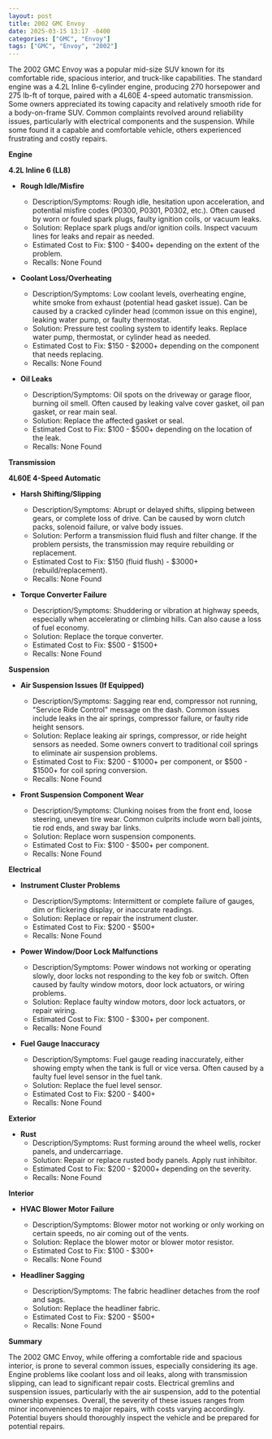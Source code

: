 ```yaml
---
layout: post
title: 2002 GMC Envoy
date: 2025-03-15 13:17 -0400
categories: ["GMC", "Envoy"]
tags: ["GMC", "Envoy", "2002"]
---
```

The 2002 GMC Envoy was a popular mid-size SUV known for its comfortable ride, spacious interior, and truck-like capabilities. The standard engine was a 4.2L Inline 6-cylinder engine, producing 270 horsepower and 275 lb-ft of torque, paired with a 4L60E 4-speed automatic transmission. Some owners appreciated its towing capacity and relatively smooth ride for a body-on-frame SUV. Common complaints revolved around reliability issues, particularly with electrical components and the suspension. While some found it a capable and comfortable vehicle, others experienced frustrating and costly repairs.

**Engine**

**4.2L Inline 6 (LL8)**

*   **Rough Idle/Misfire**
    *   Description/Symptoms: Rough idle, hesitation upon acceleration, and potential misfire codes (P0300, P0301, P0302, etc.). Often caused by worn or fouled spark plugs, faulty ignition coils, or vacuum leaks.
    *   Solution: Replace spark plugs and/or ignition coils. Inspect vacuum lines for leaks and repair as needed.
    *   Estimated Cost to Fix: $100 - $400+ depending on the extent of the problem.
    *   Recalls: None Found

*   **Coolant Loss/Overheating**
    *   Description/Symptoms: Low coolant levels, overheating engine, white smoke from exhaust (potential head gasket issue). Can be caused by a cracked cylinder head (common issue on this engine), leaking water pump, or faulty thermostat.
    *   Solution: Pressure test cooling system to identify leaks. Replace water pump, thermostat, or cylinder head as needed.
    *   Estimated Cost to Fix: $150 - $2000+ depending on the component that needs replacing.
    *   Recalls: None Found

*   **Oil Leaks**
    *   Description/Symptoms: Oil spots on the driveway or garage floor, burning oil smell. Often caused by leaking valve cover gasket, oil pan gasket, or rear main seal.
    *   Solution: Replace the affected gasket or seal.
    *   Estimated Cost to Fix: $100 - $500+ depending on the location of the leak.
    *   Recalls: None Found

**Transmission**

**4L60E 4-Speed Automatic**

*   **Harsh Shifting/Slipping**
    *   Description/Symptoms: Abrupt or delayed shifts, slipping between gears, or complete loss of drive. Can be caused by worn clutch packs, solenoid failure, or valve body issues.
    *   Solution: Perform a transmission fluid flush and filter change. If the problem persists, the transmission may require rebuilding or replacement.
    *   Estimated Cost to Fix: $150 (fluid flush) - $3000+ (rebuild/replacement).
    *   Recalls: None Found

*   **Torque Converter Failure**
    *   Description/Symptoms: Shuddering or vibration at highway speeds, especially when accelerating or climbing hills. Can also cause a loss of fuel economy.
    *   Solution: Replace the torque converter.
    *   Estimated Cost to Fix: $500 - $1500+
    *   Recalls: None Found

**Suspension**

*   **Air Suspension Issues (If Equipped)**
    *   Description/Symptoms: Sagging rear end, compressor not running, "Service Ride Control" message on the dash. Common issues include leaks in the air springs, compressor failure, or faulty ride height sensors.
    *   Solution: Replace leaking air springs, compressor, or ride height sensors as needed. Some owners convert to traditional coil springs to eliminate air suspension problems.
    *   Estimated Cost to Fix: $200 - $1000+ per component, or $500 - $1500+ for coil spring conversion.
    *   Recalls: None Found

*   **Front Suspension Component Wear**
    *   Description/Symptoms: Clunking noises from the front end, loose steering, uneven tire wear. Common culprits include worn ball joints, tie rod ends, and sway bar links.
    *   Solution: Replace worn suspension components.
    *   Estimated Cost to Fix: $100 - $500+ per component.
    *   Recalls: None Found

**Electrical**

*   **Instrument Cluster Problems**
    *   Description/Symptoms: Intermittent or complete failure of gauges, dim or flickering display, or inaccurate readings.
    *   Solution: Replace or repair the instrument cluster.
    *   Estimated Cost to Fix: $200 - $500+
    *   Recalls: None Found

*   **Power Window/Door Lock Malfunctions**
    *   Description/Symptoms: Power windows not working or operating slowly, door locks not responding to the key fob or switch. Often caused by faulty window motors, door lock actuators, or wiring problems.
    *   Solution: Replace faulty window motors, door lock actuators, or repair wiring.
    *   Estimated Cost to Fix: $100 - $300+ per component.
    *   Recalls: None Found

*   **Fuel Gauge Inaccuracy**
    *   Description/Symptoms: Fuel gauge reading inaccurately, either showing empty when the tank is full or vice versa. Often caused by a faulty fuel level sensor in the fuel tank.
    *   Solution: Replace the fuel level sensor.
    *   Estimated Cost to Fix: $200 - $400+
    *   Recalls: None Found

**Exterior**

*   **Rust**
    *   Description/Symptoms: Rust forming around the wheel wells, rocker panels, and undercarriage.
    *   Solution: Repair or replace rusted body panels. Apply rust inhibitor.
    *   Estimated Cost to Fix: $200 - $2000+ depending on the severity.
    *   Recalls: None Found

**Interior**

*   **HVAC Blower Motor Failure**
    *   Description/Symptoms: Blower motor not working or only working on certain speeds, no air coming out of the vents.
    *   Solution: Replace the blower motor or blower motor resistor.
    *   Estimated Cost to Fix: $100 - $300+
    *   Recalls: None Found

*   **Headliner Sagging**
    *   Description/Symptoms: The fabric headliner detaches from the roof and sags.
    *   Solution: Replace the headliner fabric.
    *   Estimated Cost to Fix: $200 - $500+
    *   Recalls: None Found

**Summary**

The 2002 GMC Envoy, while offering a comfortable ride and spacious interior, is prone to several common issues, especially considering its age. Engine problems like coolant loss and oil leaks, along with transmission slipping, can lead to significant repair costs. Electrical gremlins and suspension issues, particularly with the air suspension, add to the potential ownership expenses. Overall, the severity of these issues ranges from minor inconveniences to major repairs, with costs varying accordingly. Potential buyers should thoroughly inspect the vehicle and be prepared for potential repairs.

